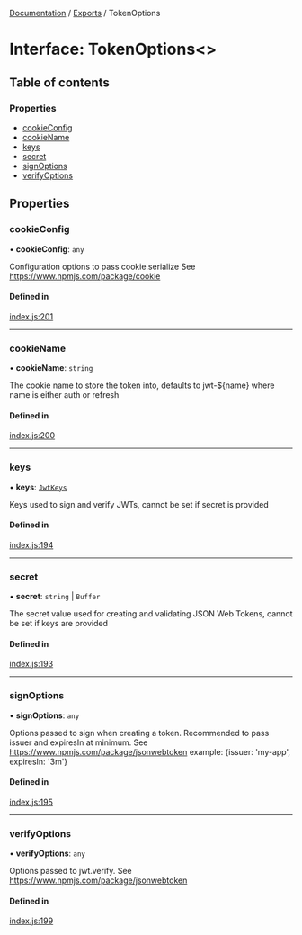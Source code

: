 [Documentation](../README.md) / [Exports](../modules.md) / TokenOptions

# Interface: TokenOptions<\>

## Table of contents

### Properties

- [cookieConfig](TokenOptions.md#cookieconfig)
- [cookieName](TokenOptions.md#cookiename)
- [keys](TokenOptions.md#keys)
- [secret](TokenOptions.md#secret)
- [signOptions](TokenOptions.md#signoptions)
- [verifyOptions](TokenOptions.md#verifyoptions)

## Properties

### cookieConfig

• **cookieConfig**: `any`

Configuration options to pass cookie.serialize See https://www.npmjs.com/package/cookie

#### Defined in

[index.js:201](https://github.com/snowbldr/jwt-cookie-auth/blob/fc7d646/index.js#L201)

___

### cookieName

• **cookieName**: `string`

The cookie name to store the token into, defaults to jwt-${name} where name is either auth or refresh

#### Defined in

[index.js:200](https://github.com/snowbldr/jwt-cookie-auth/blob/fc7d646/index.js#L200)

___

### keys

• **keys**: [`JwtKeys`](JwtKeys.md)

Keys used to sign and verify JWTs, cannot be set if secret is provided

#### Defined in

[index.js:194](https://github.com/snowbldr/jwt-cookie-auth/blob/fc7d646/index.js#L194)

___

### secret

• **secret**: `string` \| `Buffer`

The secret value used for creating and validating JSON Web Tokens, cannot be set if keys are provided

#### Defined in

[index.js:193](https://github.com/snowbldr/jwt-cookie-auth/blob/fc7d646/index.js#L193)

___

### signOptions

• **signOptions**: `any`

Options passed to sign when creating a token.
Recommended to pass issuer and expiresIn at minimum.
See https://www.npmjs.com/package/jsonwebtoken
example: {issuer: 'my-app', expiresIn: '3m'}

#### Defined in

[index.js:195](https://github.com/snowbldr/jwt-cookie-auth/blob/fc7d646/index.js#L195)

___

### verifyOptions

• **verifyOptions**: `any`

Options passed to jwt.verify. See https://www.npmjs.com/package/jsonwebtoken

#### Defined in

[index.js:199](https://github.com/snowbldr/jwt-cookie-auth/blob/fc7d646/index.js#L199)

